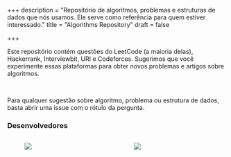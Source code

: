 +++
description = "Repositório de algoritmos, problemas e estruturas de dados que nós usamos. Ele serve como referência para quem estiver interessado."
title = "Algorithms Repository"
draft = false

+++

<div class="container">
  <div class="has-text-justified">
    <p>
      Este repositório contém questões do LeetCode (a maioria delas), Hackerrank, Interviewbit, URI e Codeforces. Sugerimos que você experimente essas plataformas para obter novos problemas e artigos sobre algoritmos.
    </p>
    <br/>
    <p>
      Para qualquer sugestão sobre algoritmo, problema ou estrutura de dados, basta abrir uma issue com o rótulo da pergunta.
    </p>
  </div>
</div>

<section class="section">
  <div class="container">
    <h3 class="is-size-3 has-text-weight-bold">Desenvolvedores</h3>
    <div class="columns is-multiline is-centered">
      <div class="column is-2 is-horizontal-center is-flex">
        <figure class="image is-128x128 ">
          <img class="is-rounded" src="https://avatars2.githubusercontent.com/u/5986103?s=400&v=4"/>
        </figure>
      </div>
      <div class="column is-2 is-horizontal-center is-flex">
        <figure class="image is-128x128 ">
          <img class="is-rounded" src="https://avatars1.githubusercontent.com/u/3476247?s=400&v=4"/>
        </figure>
      </div>
    <div/>
  </div>

</section>
